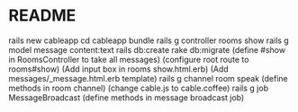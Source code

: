 # README

rails new cableapp
cd cableapp
bundle
rails g controller rooms show
rails g model message content:text
rails db:create
rake db:migrate
(define #show in RoomsController to take all messages)
(configure root route to rooms#show)
(Add input box in rooms show.html.erb)
(Add messages/_message.html.erb template)
rails g channel room speak
(define methods in room channel)
(change cable.js to cable.coffee)
rails g job MessageBroadcast
(define methods in message broadcast job)
